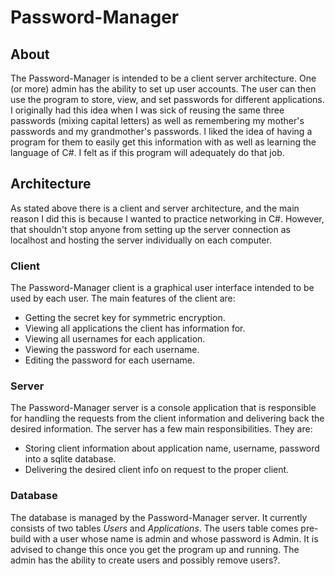 # Password-Manager

## About
The Password-Manager is intended to be a client server architecture. One (or more) admin has the ability to set up user accounts. The user can then use the program to store, view, and set passwords for different applications. I originally had this idea when I was sick of reusing the same three passwords (mixing capital letters) as well as remembering my mother's passwords and my grandmother's passwords. I liked the idea of having a program for them to easily get this information with as well as learning the language of C#. I felt as if this program will adequately do that job.

## Architecture
As stated above there is a client and server architecture, and the main reason I did this is because I wanted to practice networking in C#. However, that shouldn't stop anyone from setting up the server connection as localhost and hosting the server individually on each computer.

### Client
The Password-Manager client is a graphical user interface intended to be used by each user. The main features of the client are:
- Getting the secret key for symmetric encryption.
- Viewing all applications the client has information for.
- Viewing all usernames for each application.
- Viewing the password for each username.
- Editing the password for each username.

### Server
The Password-Manager server is a console application that is responsible for handling the requests from the client information and delivering back the desired information. The server has a few main responsibilities. They are:
- Storing client information about application name, username, password into a sqlite database.
- Delivering the desired client info on request to the proper client.

### Database
The database is managed by the Password-Manager server. It currently consists of two tables *Users* and *Applications*. The users table comes pre-build with a user whose name is admin and whose password is Admin. It is advised to change this once you get the program up and running. The admin has the ability to create users and possibly remove users?.

